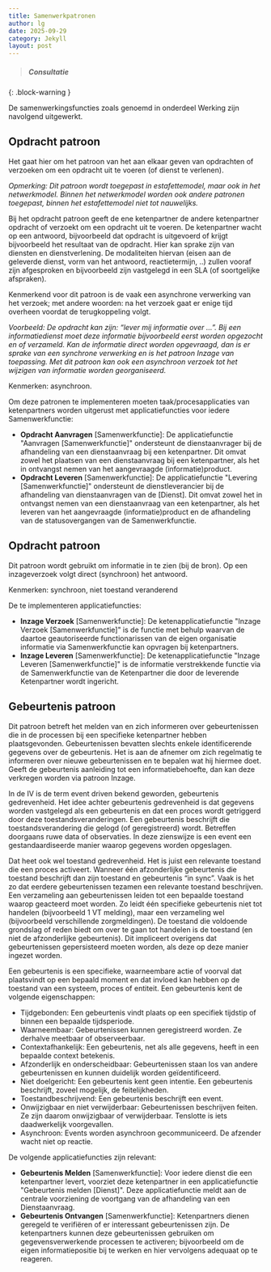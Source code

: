 ```yaml
---
title: Samenwerkpatronen
author: lg
date: 2025-09-29
category: Jekyll
layout: post
---
```


> ##### Consultatie
{: .block-warning }

De samenwerkingsfuncties zoals genoemd in onderdeel Werking zijn navolgend uitgewerkt.

Opdracht patroon
-------------

Het gaat hier om het patroon van het aan elkaar geven van opdrachten of verzoeken om een opdracht uit te voeren (of dienst te verlenen).

_Opmerking: Dit patroon wordt toegepast in estafettemodel, maar ook in het netwerkmodel. Binnen het netwerkmodel worden ook andere patronen toegepast, binnen het estafettemodel niet tot nauwelijks._

Bij het opdracht patroon geeft de ene ketenpartner de andere ketenpartner opdracht of verzoekt om een opdracht uit te voeren. De ketenpartner wacht op een antwoord, bijvoorbeeld dat opdracht is uitgevoerd of krijgt bijvoorbeeld het resultaat van de opdracht. Hier kan sprake zijn van diensten en dienstverlening. De modaliteiten hiervan (eisen aan de geleverde dienst, vorm van het antwoord, reactietermijn, ..) zullen vooraf zijn afgesproken en bijvoorbeeld zijn vastgelegd in een SLA (of soortgelijke afspraken). 

Kenmerkend voor dit patroon is de vaak een asynchrone verwerking van het verzoek; met andere woorden: na het verzoek gaat er enige tijd overheen voordat de terugkoppeling volgt.

_Voorbeeld: De opdracht kan zijn: “lever mij informatie over …”. Bij een informatiedienst moet deze informatie bijvoorbeeld eerst worden opgezocht en of verzameld. Kan de informatie direct worden opgevraagd, dan is er sprake van een synchrone verwerking en is het patroon Inzage van toepassing. Met dit patroon kan ook een asynchroon verzoek tot het wijzigen van informatie worden georganiseerd._

Kenmerken: asynchroon.

Om deze patronen te implementeren moeten taak/procesapplicaties van ketenpartners worden uitgerust met applicatiefuncties voor iedere Samenwerkfunctie:

- **Opdracht Aanvragen** \[Samenwerkfunctie\]: De applicatiefunctie "Aanvragen \[Samenwerkfunctie\]" ondersteunt de dienstaanvrager bij de afhandeling van een dienstaanvraag bij een ketenpartner. Dit omvat zowel het plaatsen van een dienstaanvraag bij een ketenpartner, als het in ontvangst nemen van het aangevraagde (informatie)product.  
- **Opdracht Leveren** \[Samenwerkfunctie\]: De applicatiefunctie "Levering \[Samenwerkfunctie\]" ondersteunt de dienstleverancier bij de afhandeling van dienstaanvragen van de \[Dienst\]. Dit omvat zowel het in ontvangst nemen van een dienstaanvraag van een ketenpartner, als het leveren van het aangevraagde (informatie)product en de afhandeling van de statusovergangen van de Samenwerkfunctie.  

Opdracht patroon
-------------

Dit patroon wordt gebruikt om informatie in te zien (bij de bron). Op een inzageverzoek volgt direct (synchroon) het antwoord.

Kenmerken: synchroon, niet toestand veranderend

De te implementeren applicatiefuncties:

- **Inzage Verzoek** \[Samenwerkfunctie\]: De ketenapplicatiefunctie "Inzage Verzoek \[Samenwerkfunctie\]" is de functie met behulp waarvan de daartoe geautoriseerde functionarissen van de eigen organisatie informatie via Samenwerkfunctie kan opvragen bij ketenpartners.
- **Inzage Leveren** \[Samenwerkfunctie\]: De ketenapplicatiefunctie "Inzage Leveren \[Samenwerkfunctie\]" is de informatie verstrekkende functie via de Samenwerkfunctie van de Ketenpartner die door de leverende Ketenpartner wordt ingericht.

Gebeurtenis patroon
-------------

Dit patroon betreft het melden van en zich informeren over gebeurtenissen die in de processen bij een specifieke ketenpartner hebben plaatsgevonden. Gebeurtenissen bevatten slechts enkele identificerende gegevens over de gebeurtenis. Het is aan de afnemer om zich regelmatig te informeren over nieuwe gebeurtenissen en te bepalen wat hij hiermee doet. Geeft de gebeurtenis aanleiding tot een informatiebehoefte, dan kan deze verkregen worden via patroon Inzage.

In de IV is de term event driven bekend geworden, gebeurtenis gedrevenheid. Het idee achter gebeurtenis gedrevenheid is dat gegevens worden vastgelegd als een gebeurtenis en dat een proces wordt getriggerd door deze toestandsveranderingen. Een gebeurtenis beschrijft die toestandsverandering die gelogd (of geregistreerd) wordt. Betreffen doorgaans ruwe data of observaties. In deze zienswijze is een event een gestandaardiseerde manier waarop gegevens worden opgeslagen.

Dat heet ook wel toestand gedrevenheid. Het is juist een relevante toestand die een proces activeert. Wanneer één afzonderlijke gebeurtenis die toestand beschrijft dan zijn toestand en gebeurtenis “in sync”. Vaak is het zo dat eerdere gebeurtenissen tezamen een relevante toestand beschrijven. Een verzameling aan gebeurtenissen leiden tot een bepaalde toestand waarop geacteerd moet worden. Zo leidt één specifieke gebeurtenis niet tot handelen (bijvoorbeeld 1 VT melding), maar een verzameling wel (bijvoorbeeld verschillende zorgmeldingen). De toestand die voldoende grondslag of reden biedt om over te gaan tot handelen is de toestand (en niet de afzonderlijke gebeurtenis). Dit impliceert overigens dat gebeurtenissen gepersisteerd moeten worden, als deze op deze manier ingezet worden.

Een gebeurtenis is een specifieke, waarneembare actie of voorval dat plaatsvindt op een bepaald moment en dat invloed kan hebben op de toestand van een systeem, proces of entiteit. Een gebeurtenis kent de volgende eigenschappen:
- Tijdgebonden: Een gebeurtenis vindt plaats op een specifiek tijdstip of binnen een bepaalde tijdsperiode.
- Waarneembaar: Gebeurtenissen kunnen geregistreerd worden. Ze derhalve meetbaar of observeerbaar.
- Contextafhankelijk: Een gebeurtenis, net als alle gegevens, heeft in een bepaalde context betekenis.
- Afzonderlijk en onderscheidbaar: Gebeurtenissen staan los van andere gebeurtenissen en kunnen duidelijk worden geïdentificeerd.
- Niet doelgericht: Een gebeurtenis kent geen intentie. Een gebeurtenis beschrijft, zoveel mogelijk, de feitelijkheden.
- Toestandbeschrijvend: Een gebeurtenis beschrijft een event.
- Onwijzigbaar en niet verwijderbaar: Gebeurtenissen beschrijven feiten. Ze zijn daarom onwijzigbaar of verwijderbaar. Tenslotte is iets daadwerkelijk voorgevallen.
- Asynchroon: Events worden asynchroon gecommuniceerd. De afzender wacht niet op reactie.

De volgende applicatiefuncties zijn relevant:

- **Gebeurtenis Melden** \[Samenwerkfunctie\]: Voor iedere dienst die een ketenpartner levert, voorziet deze ketenpartner in een applicatiefunctie "Gebeurtenis melden \[Dienst\]". Deze applicatiefunctie meldt aan de centrale voorziening de voortgang van de afhandeling van een Dienstaanvraag.
- **Gebeurtenis Ontvangen** \[Samenwerkfunctie\]: Ketenpartners dienen geregeld te verifiëren of er interessant gebeurtenissen zijn. De ketenpartners kunnen deze gebeurtenissen gebruiken om gegevensverwerkende processen te activeren; bijvoorbeeld om de eigen informatiepositie bij te werken en hier vervolgens adequaat op te reageren.
